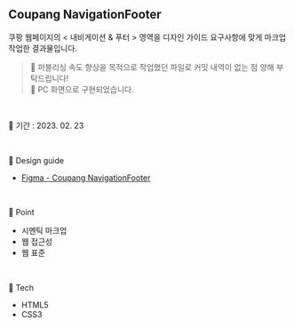 ## Coupang NavigationFooter

쿠팡 웹페이지의 < 내비게이션 & 푸터 > 영역을 디자인 가이드 요구사항에 맞게 마크업 작업한 결과물입니다.

> 🔔 퍼블리싱 속도 향상을 목적으로 작업했던 파일로 커밋 내역이 없는 점 양해 부탁드립니다!<br>
> 🔔 PC 화면으로 구현되었습니다.

<br/>

📅 기간 : 2023. 02. 23

<br/>

🎨 Design guide

- [Figma - Coupang NavigationFooter](https://www.figma.com/file/RpcTygQ2bvJbpr3VDpM6Cs/Coupang-Navigation_Footer?type=design&node-id=0%3A1&mode=design&t=3pswPUX7MCS5G7RR-1)

<br/>

📌 Point

- 시멘틱 마크업
- 웹 접근성
- 웹 표준

<br/>

🔨 Tech

- HTML5
- CSS3

<br/>
<br/>
